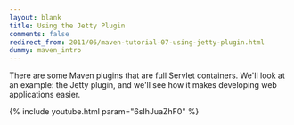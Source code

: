 ```yaml
---
layout: blank
title: Using the Jetty Plugin
comments: false
redirect_from: 2011/06/maven-tutorial-07-using-jetty-plugin.html
dummy: maven_intro
---
```


There are some Maven plugins that are full Servlet containers. We'll look at an example: the Jetty plugin, and we'll see how it makes developing web applications easier.

{% include youtube.html param="6sIhJuaZhF0" %}
